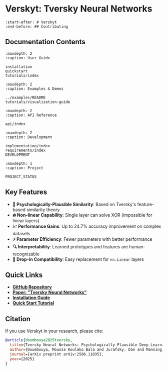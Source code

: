 # Verskyt: Tversky Neural Networks

```{include} ../README.md
:start-after: # Verskyt
:end-before: ## Contributing
```

## Documentation Contents

```{toctree}
:maxdepth: 2
:caption: User Guide

installation
quickstart
tutorials/index
```

```{toctree}
:maxdepth: 2
:caption: Examples & Demos

../examples/README
tutorials/visualization-guide
```

```{toctree}
:maxdepth: 2
:caption: API Reference

api/index
```

```{toctree}
:maxdepth: 2
:caption: Development

implementation/index
requirements/index
DEVELOPMENT
```

```{toctree}
:maxdepth: 1
:caption: Project

PROJECT_STATUS
```

## Key Features

- **🧠 Psychologically-Plausible Similarity**: Based on Tversky's feature-based similarity theory
- **🔥 Non-linear Capability**: Single layer can solve XOR (impossible for linear layers)
- **📈 Performance Gains**: Up to 24.7% accuracy improvement on complex datasets
- **⚡ Parameter Efficiency**: Fewer parameters with better performance
- **🔍 Interpretability**: Learned prototypes and features are human-recognizable
- **🔌 Drop-in Compatibility**: Easy replacement for `nn.Linear` layers

## Quick Links

- **[GitHub Repository](https://github.com/verskyt/verskyt)**
- **[Paper: "Tversky Neural Networks"](https://arxiv.org/abs/2506.11035)**
- **[Installation Guide](installation.md)**
- **[Quick Start Tutorial](quickstart.md)**

## Citation

If you use Verskyt in your research, please cite:

```bibtex
@article{doumbouya2025tversky,
  title={Tversky Neural Networks: Psychologically Plausible Deep Learning with Differentiable Tversky Similarity},
  author={Doumbouya, Moussa Koulako Bala and Jurafsky, Dan and Manning, Christopher D.},
  journal={arXiv preprint arXiv:2506.11035},
  year={2025}
}
```
